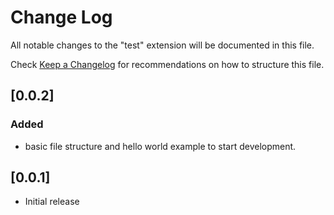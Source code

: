# Change Log

All notable changes to the "test" extension will be documented in this file.

Check [Keep a Changelog](http://keepachangelog.com/) for recommendations on how to structure this file.

## [0.0.2]

### Added

-  basic file structure and hello world example to start development.

## [0.0.1]

- Initial release
